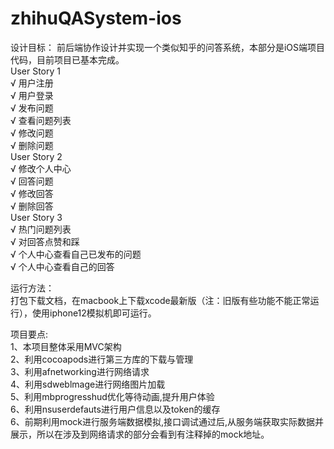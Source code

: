 # zhihuQASystem-ios
设计目标：
前后端协作设计并实现一个类似知乎的问答系统，本部分是iOS端项目代码，目前项目已基本完成。  
User Story 1  
√ 用户注册  
√ 用户登录  
√ 发布问题  
√ 查看问题列表  
√ 修改问题  
√ 删除问题  
User Story 2  
√ 修改个人中心  
√ 回答问题  
√ 修改回答  
√ 删除回答  
User Story 3  
√ 热门问题列表  
√ 对回答点赞和踩  
√ 个人中心查看自己已发布的问题  
√ 个人中心查看自己的回答  
  
运行方法：  
打包下载文档，在macbook上下载xcode最新版（注：旧版有些功能不能正常运行），使用iphone12模拟机即可运行。  

项目要点:  
1、本项目整体采用MVC架构  
2、利用cocoapods进行第三方库的下载与管理  
3、利用afnetworking进行网络请求  
4、利用sdweblmage进行网络图片加载  
5、利用mbprogresshud优化等待动画,提升用户体验  
6、利用nsuserdefauts进行用户信息以及token的缓存  
6、前期利用mock进行服务端数据模拟,接口调试通过后,从服务端获取实际数据并展示，所以在涉及到网络请求的部分会看到有注释掉的mock地址。  

